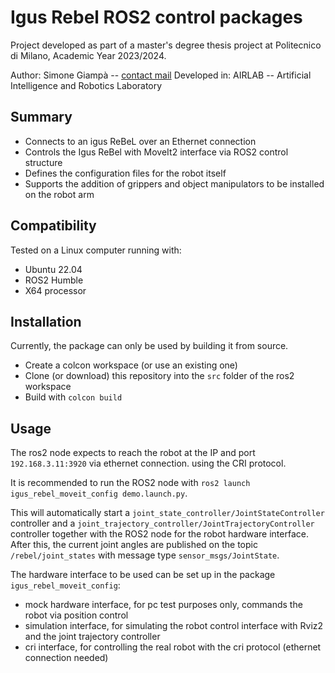 # Igus Rebel ROS2 control packages

Project developed as part of a master's degree thesis project at Politecnico di Milano, Academic Year 2023/2024.

Author: Simone Giampà -- [contact mail](simone.giampa@mail.polimi.it)
Developed in: AIRLAB -- Artificial Intelligence and Robotics Laboratory

## Summary

* Connects to an igus ReBeL over an Ethernet connection
* Controls the Igus ReBel with MoveIt2 interface via ROS2 control structure
* Defines the configuration files for the robot itself
* Supports the addition of grippers and object manipulators to be installed on the robot arm

## Compatibility

Tested on a Linux computer running with:
- Ubuntu 22.04
- ROS2 Humble
- X64 processor

## Installation

Currently, the package can only be used by building it from source.

* Create a colcon workspace (or use an existing one)
* Clone (or download) this repository into the `src` folder of the ros2 workspace
* Build with `colcon build`

## Usage

The ros2 node expects to reach the robot at the IP and port `192.168.3.11:3920` via ethernet connection. using the CRI protocol.

It is recommended to run the ROS2 node with `ros2 launch igus_rebel_moveit_config demo.launch.py`.

This will automatically start a `joint_state_controller/JointStateController` controller and a `joint_trajectory_controller/JointTrajectoryController` controller together with the ROS2 node for the robot hardware interface. After this, the current joint angles are published on the topic `/rebel/joint_states` with message type `sensor_msgs/JointState`.

The hardware interface to be used can be set up in the package `igus_rebel_moveit_config`:
- mock hardware interface, for pc test purposes only, commands the robot via position control
- simulation interface, for simulating the robot control interface with Rviz2 and the joint trajectory controller
- cri interface, for controlling the real robot with the cri protocol (ethernet connection needed)

